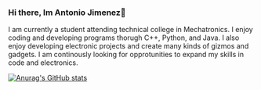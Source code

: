 ### Hi there, Im Antonio Jimenez👋

I am currently a student attending technical college in Mechatronics. I enjoy coding and developing programs thorugh C++, Python, and Java. I also enjoy developing electronic projects and create many kinds of gizmos and gadgets. I am continously looking for opprotunities to expand my skills in code and electronics. 

[![Anurag's GitHub stats](https://github-readme-stats.vercel.app/api?username=AntonioJim45)](https://github.com/anuraghazra/github-readme-stats)
